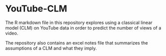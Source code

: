# YouTube-CLM
The R markdown file in this repository explores using a classical linear model (CLM) on YouTube data in order to predict the number of views of a video.

The repository also contains an excel notes file that summarizes the assumptions of a CLM and what they imply.
